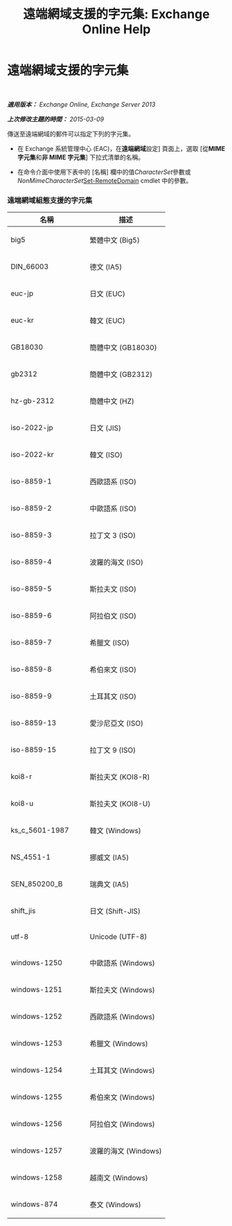 ﻿---
title: '遠端網域支援的字元集: Exchange Online Help'
TOCTitle: 遠端網域支援的字元集
ms:assetid: 66023a62-1fd3-4019-be2b-4e7147db148a
ms:mtpsurl: https://technet.microsoft.com/zh-tw/library/Aa998600(v=EXCHG.150)
ms:contentKeyID: 52062330
ms.date: 05/23/2018
mtps_version: v=EXCHG.150
ms.translationtype: MT
---

# 遠端網域支援的字元集

 

_**適用版本：** Exchange Online, Exchange Server 2013_

_**上次修改主題的時間：** 2015-03-09_

傳送至遠端網域的郵件可以指定下列的字元集。

  - 在 Exchange 系統管理中心 (EAC)，在**遠端網域**設定\] 頁面上，選取 \[從**MIME 字元集**和**非 MIME 字元集**\] 下拉式清單的名稱。

  - 在命令介面中使用下表中的 \[名稱\] 欄中的值*CharacterSet*參數或*NonMimeCharacterSet*[Set-RemoteDomain](https://technet.microsoft.com/zh-tw/library/aa997857\(v=exchg.150\)) cmdlet 中的參數。

### 遠端網域組態支援的字元集

<table>
<colgroup>
<col style="width: 50%" />
<col style="width: 50%" />
</colgroup>
<thead>
<tr class="header">
<th>名稱</th>
<th>描述</th>
</tr>
</thead>
<tbody>
<tr class="odd">
<td><p>big5</p></td>
<td><p>繁體中文 (Big5)</p></td>
</tr>
<tr class="even">
<td><p>DIN_66003</p></td>
<td><p>德文 (IA5)</p></td>
</tr>
<tr class="odd">
<td><p>euc-jp</p></td>
<td><p>日文 (EUC)</p></td>
</tr>
<tr class="even">
<td><p>euc-kr</p></td>
<td><p>韓文 (EUC)</p></td>
</tr>
<tr class="odd">
<td><p>GB18030</p></td>
<td><p>簡體中文 (GB18030)</p></td>
</tr>
<tr class="even">
<td><p>gb2312</p></td>
<td><p>簡體中文 (GB2312)</p></td>
</tr>
<tr class="odd">
<td><p>hz-gb-2312</p></td>
<td><p>簡體中文 (HZ)</p></td>
</tr>
<tr class="even">
<td><p>iso-2022-jp</p></td>
<td><p>日文 (JIS)</p></td>
</tr>
<tr class="odd">
<td><p>iso-2022-kr</p></td>
<td><p>韓文 (ISO)</p></td>
</tr>
<tr class="even">
<td><p>iso-8859-1</p></td>
<td><p>西歐語系 (ISO)</p></td>
</tr>
<tr class="odd">
<td><p>iso-8859-2</p></td>
<td><p>中歐語系 (ISO)</p></td>
</tr>
<tr class="even">
<td><p>iso-8859-3</p></td>
<td><p>拉丁文 3 (ISO)</p></td>
</tr>
<tr class="odd">
<td><p>iso-8859-4</p></td>
<td><p>波羅的海文 (ISO)</p></td>
</tr>
<tr class="even">
<td><p>iso-8859-5</p></td>
<td><p>斯拉夫文 (ISO)</p></td>
</tr>
<tr class="odd">
<td><p>iso-8859-6</p></td>
<td><p>阿拉伯文 (ISO)</p></td>
</tr>
<tr class="even">
<td><p>iso-8859-7</p></td>
<td><p>希臘文 (ISO)</p></td>
</tr>
<tr class="odd">
<td><p>iso-8859-8</p></td>
<td><p>希伯來文 (ISO)</p></td>
</tr>
<tr class="even">
<td><p>iso-8859-9</p></td>
<td><p>土耳其文 (ISO)</p></td>
</tr>
<tr class="odd">
<td><p>iso-8859-13</p></td>
<td><p>愛沙尼亞文 (ISO)</p></td>
</tr>
<tr class="even">
<td><p>iso-8859-15</p></td>
<td><p>拉丁文 9 (ISO)</p></td>
</tr>
<tr class="odd">
<td><p>koi8-r</p></td>
<td><p>斯拉夫文 (KOI8-R)</p></td>
</tr>
<tr class="even">
<td><p>koi8-u</p></td>
<td><p>斯拉夫文 (KOI8-U)</p></td>
</tr>
<tr class="odd">
<td><p>ks_c_5601-1987</p></td>
<td><p>韓文 (Windows)</p></td>
</tr>
<tr class="even">
<td><p>NS_4551-1</p></td>
<td><p>挪威文 (IA5)</p></td>
</tr>
<tr class="odd">
<td><p>SEN_850200_B</p></td>
<td><p>瑞典文 (IA5)</p></td>
</tr>
<tr class="even">
<td><p>shift_jis</p></td>
<td><p>日文 (Shift-JIS)</p></td>
</tr>
<tr class="odd">
<td><p>utf-8</p></td>
<td><p>Unicode (UTF-8)</p></td>
</tr>
<tr class="even">
<td><p>windows-1250</p></td>
<td><p>中歐語系 (Windows)</p></td>
</tr>
<tr class="odd">
<td><p>windows-1251</p></td>
<td><p>斯拉夫文 (Windows)</p></td>
</tr>
<tr class="even">
<td><p>windows-1252</p></td>
<td><p>西歐語系 (Windows)</p></td>
</tr>
<tr class="odd">
<td><p>windows-1253</p></td>
<td><p>希臘文 (Windows)</p></td>
</tr>
<tr class="even">
<td><p>windows-1254</p></td>
<td><p>土耳其文 (Windows)</p></td>
</tr>
<tr class="odd">
<td><p>windows-1255</p></td>
<td><p>希伯來文 (Windows)</p></td>
</tr>
<tr class="even">
<td><p>windows-1256</p></td>
<td><p>阿拉伯文 (Windows)</p></td>
</tr>
<tr class="odd">
<td><p>windows-1257</p></td>
<td><p>波羅的海文 (Windows)</p></td>
</tr>
<tr class="even">
<td><p>windows-1258</p></td>
<td><p>越南文 (Windows)</p></td>
</tr>
<tr class="odd">
<td><p>windows-874</p></td>
<td><p>泰文 (Windows)</p></td>
</tr>
</tbody>
</table>

